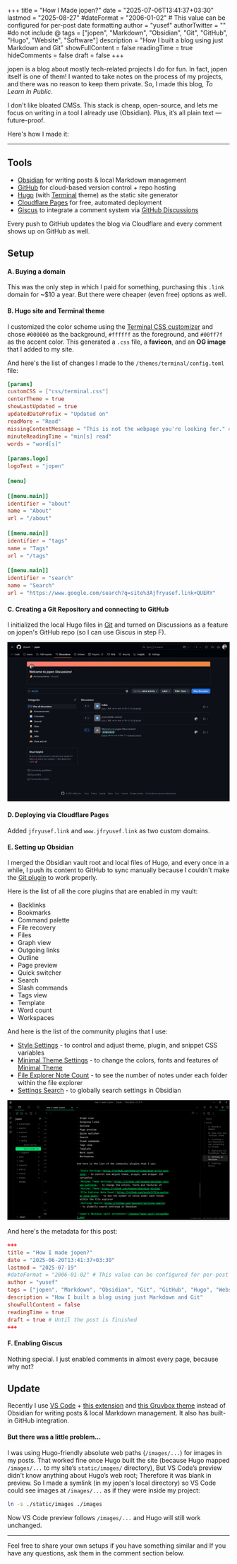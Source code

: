 +++
title = "How I Made jopen?"
date = "2025-07-06T13:41:37+03:30"
lastmod = "2025-08-27"
#dateFormat = "2006-01-02" # This value can be configured for per-post date formatting‍
author = "yusef"
authorTwitter = "" #do not include @
tags = ["jopen", "Markdown", "Obsidian", "Git", "GitHub", "Hugo", "Website", "Software"]
description = "How I built a blog using just Markdown and Git"
showFullContent = false
readingTime = true
hideComments = false
draft = false
+++

jopen is a blog about mostly tech-related projects I do for fun. In fact, jopen itself is one of them! I wanted to take notes on the process of my projects, and there was no reason to keep them private. So, I made this blog, *To Learn In Public*.

I don't like bloated CMSs. This stack is cheap, open-source, and lets me focus on writing in a tool I already use (Obsidian). Plus, it’s all plain text — future-proof.

Here's how I made it:

---

## Tools

- [Obsidian](https://obsidian.md/) for writing posts & local Markdown management
- [GitHub](https://github.com/) for cloud-based version control + repo hosting
- [Hugo](https://gohugo.io/) (with [Terminal](https://github.com/panr/hugo-theme-terminal/) theme) as the static site generator
- [Cloudflare Pages](https://pages.cloudflare.com/) for free, automated deployment
- [Giscus](https://giscus.app/) to integrate a comment system via [GitHub Discussions](https://github.com/features/discussions)

Every push to GitHub updates the blog via Cloudflare and every comment shows up on GitHub as well.

## Setup

#### A. Buying a domain

This was the only step in which I paid for something, purchasing this `.link` domain for ~$10 a year. But there were cheaper (even free) options as well.

#### B. Hugo site and Terminal theme 

I customized the color scheme using the [Terminal CSS customizer](https://panr.github.io/terminal-css/) and chose `#000000` as the background, `#ffffff` as the foreground, and `#00ff7f` as the accent color. This generated a `.css` file, a **favicon**, and an **OG image** that I added to my site.

And here's the list of changes I made to the `/themes/terminal/config.toml` file:

```toml
[params]
customCSS = ["css/terminal.css"]
centerTheme = true
showLastUpdated = true
updatedDatePrefix = "Updated on"
readMore = "Read"
missingContentMessage = "This is not the webpage you're looking for." # A reference from the movie Star Wars: Episode IV - A New Hope
minuteReadingTime = "min[s] read"
words = "word[s]"

[params.logo]
logoText = "jopen"

[menu]

[[menu.main]]
identifier = "about"
name = "About"
url = "/about"

[[menu.main]]
identifier = "tags"
name = "Tags"
url = "/tags"

[[menu.main]]
identifier = "search"
name = "Search"
url = "https://www.google.com/search?q=site%3Ajfryusef.link+QUERY"
```

#### C. Creating a Git Repository and connecting to GitHub

I initialized the local Hugo files in [Git](https://git-scm.com/) and turned on Discussions as a feature on jopen's GitHub repo (so I can use Giscus in step F).

![GitHub repository's Discussions screenshot](/images/GitHub-Discussions-ScreenShot.jpeg)

#### D. Deploying via Cloudflare Pages

Added `jfryusef.link` and `www.jfryusef.link` as two custom domains.

#### E. Setting up Obsidian

I merged the Obsidian vault root and local files of Hugo, and every once in a while, I push its content to GitHub to sync manually because I couldn't make the [Git plugin](https://github.com/Vinzent03/obsidian-git) to work properly.

Here is the list of all the core plugins that are enabled in my vault:

- Backlinks
- Bookmarks
- Command palette
- File recovery
- Files
- Graph view
- Outgoing links
- Outline
- Page preview
- Quick switcher
- Search
- Slash commands
- Tags view
- Template
- Word count
- Workspaces

And here is the list of the community plugins that I use:

- [Style Settings](https://github.com/mgmeyers/obsidian-style-settings) - to control and adjust theme, plugin, and snippet CSS variables
- [Minimal Theme Settings](https://github.com/kepano/obsidian-minimal-settings) - to change the colors, fonts and features of [Minimal Theme](https://github.com/kepano/obsidian-minimal)
- [File Explorer Note Count](https://github.com/ozntel/file-explorer-note-count) - to see the number of notes under each folder within the file explorer
- [Settings Search](https://github.com/javalent/settings-search) - to globally search settings in Obsidian

![jopen's Obsidian vault screenshot](/images/jopen-vault-ScreenShot.png)

And here's the metadata for this post:

```toml
+++
title = "How I made jopen?"
date = "2025-06-20T13:41:37+03:30"
lastmod = "2025-07-19"
#dateFormat = "2006-01-02" # This value can be configured for per-post date formatting‍
author = "yusef"
tags = ["jopen", "Markdown", "Obsidian", "Git", "GitHub", "Hugo", "Website", "Software"]
description = "How I built a blog using just Markdown and Git"
showFullContent = false
readingTime = true
draft = true # Until the post is finished
+++
```

#### F. Enabling Giscus

Nothing special. I just enabled comments in almost every page, because why not?

## Update

Recently I use [VS Code](https://code.visualstudio.com/) + [this extension](https://github.com/yzhang-gh/vscode-markdown) and [this Gruvbox theme](https://github.com/jdinhify/vscode-theme-gruvbox) instead of Obsidian for writing posts & local Markdown management. It also has built-in GitHub integration.

#### But there was a little problem...

I was using Hugo-friendly absolute web paths (`/images/...`) for images in my posts. That worked fine once Hugo built the site (because Hugo mapped `/images/...` to my site’s `static/images/` directory), But VS Code’s preview didn't know anything about Hugo’s web root; Therefore it was blank in preview.
So I made a symlink (in my jopen's local directory) so VS Code could see images at `/images/...` as if they were inside my project:
  ```bash
  ln -s ./static/images ./images
  ```
Now VS Code preview follows `/images/...` and Hugo will still work unchanged.

---

Feel free to share your own setups if you have something similar and If you have any questions, ask them in the comment section below.